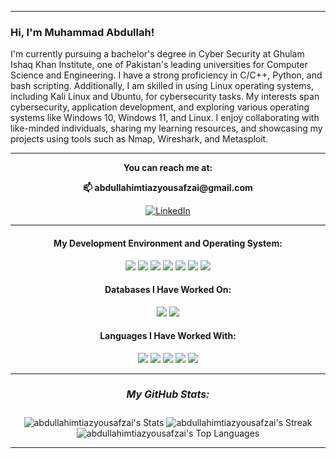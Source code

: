 <p align=center>
</p>


<hr>

### Hi, I'm Muhammad Abdullah!

I'm currently pursuing a bachelor's degree in Cyber Security at Ghulam Ishaq Khan Institute, one of Pakistan's leading universities for Computer Science and Engineering. I have a strong proficiency in C/C++, Python, and bash scripting. Additionally, I am skilled in using Linux operating systems, including Kali Linux and Ubuntu, for cybersecurity tasks. My interests span cybersecurity, application development, and exploring various operating systems like Windows 10, Windows 11, and Linux. I enjoy collaborating with like-minded individuals, sharing my learning resources, and showcasing my projects using tools such as Nmap, Wireshark, and Metasploit.


<div align="center">

<hr>

<strong> You can reach me at: </strong> 
<p> <strong>📫 abdullahimtiazyousafzai@gmail.com </strong> </p>

[![LinkedIn](https://img.shields.io/badge/LinkedIn-%230077B5.svg?logo=linkedin&logoColor=white)](https://www.linkedin.com/in/muhammad-abdullah-4576b8254) 

<hr>

<h4> <strong>My Development Environment and Operating System:</strong> </h4>
<em>
<img src="https://img.shields.io/badge/CLion-000000?style=for-the-badge&logo=clion&logoColor=white" />
<img src="https://img.shields.io/badge/VSCode-0078D4?style=for-the-badge&logo=visual%20studio%20code&logoColor=white" />
<img src="https://img.shields.io/badge/PyCharm-000000.svg?&style=for-the-badge&logo=PyCharm&logoColor=white" />
<img src="https://img.shields.io/badge/Kali_Linux-557C94?style=for-the-badge&logo=kali-linux&logoColor=white" />
<img src="https://img.shields.io/badge/Ubuntu-E95420?style=for-the-badge&logo=ubuntu&logoColor=white" />
<img src="https://img.shields.io/badge/Windows-0078D6?style=for-the-badge&logo=windows&logoColor=white" />
<img src="https://img.shields.io/badge/Android_Studio-3DDC84?style=for-the-badge&logo=android-studio&logoColor=black" />
</em>

<h4> <strong>Databases I Have Worked On:</strong> </h4>
<em>
<img src="https://img.shields.io/badge/Sqlite-003B57?style=for-the-badge&logo=sqlite&logoColor=white" />
<img src="https://img.shields.io/badge/PostgreSQL-316192?style=for-the-badge&logo=postgresql&logoColor=white" />
</em>


<h4> <strong>Languages I Have Worked With:</strong> </h4>

<em>
<img src="https://img.shields.io/badge/Python-FFD43B?style=for-the-badge&logo=python&logoColor=blue" />
<img src="https://img.shields.io/badge/Shell_Script-121011?style=for-the-badge&logo=gnu-bash&logoColor=white" />
<img src="https://img.shields.io/badge/PLSQL-F80000?style=for-the-badge&logo=oracle&logoColor=black" />
<img src="https://img.shields.io/badge/C-00599C?style=for-the-badge&logo=c&logoColor=white" />
<img src="https://img.shields.io/badge/C%2B%2B-00599C?style=for-the-badge&logo=c%2B%2B&logoColor=white" />
</em>

</div>

<div align="center">



</div>




<div align="center">

<hr>
<h5 style="font-size: 16px;"><strong>My GitHub Stats:</strong></h5>

![abdullahimtiazyousafzai's Stats](https://github-readme-stats.vercel.app/api?username=abdullahimtiazyousafzai&theme=vue-dark&show_icons=true&hide_border=true&count_private=true)
![abdullahimtiazyousafzai's Streak](https://github-readme-streak-stats.herokuapp.com/?user=abdullahimtiazyousafzai&theme=vue-dark&hide_border=true)
![abdullahimtiazyousafzai's Top Languages](https://github-readme-stats.vercel.app/api/top-langs/?username=abdullahimtiazyousafzai&theme=vue-dark&show_icons=true&hide_border=true&layout=compact)

<hr>

</div>
